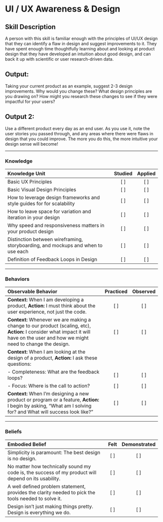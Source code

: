 # UI / UX Awareness & Design

## Skill Description
A person with this skill is familiar enough with the principles of UI/UX design that they can identify a flaw in design and suggest improvements to it. They have spent enough time thoughtfully learning about and looking at product design that they have developed an intuition about good design, and can back it up with scientific or user research-driven data.  

## Output: 
Taking your current product as an example, suggest 2-3 design improvements. Why would you change these? What design principles are you drawing on? How might you research these changes to see if they were impactful for your users? 

## Output 2: 
Use a different product every day as an end user. As you use it, note the user stories you passed through, and any areas where there were flaws in design that you could improve. The more you do this, the more intuitive your design sense will become!

--- 

### Knowledge

| Knowledge Unit   |      Studied      | Applied |
|:-------------|:------------------:|:--------:|
| Basic UX Principles | [ ] | [ ]  |
| Basic Visual Design Principles  | [ ] | [ ]  |
| How to leverage design frameworks and style guides for for scalability | [ ] | [ ]  |
| How to leave space for variation and iteration in your design | [ ] | [ ]  |
| Why speed and responsiveness matters in your product design | [ ] | [ ]  |
| Distinction between wireframing, storyboarding, and mockups and when to use each | [ ] | [ ]  |
| Definition of Feedback Loops in Design | [ ] | [ ]  |

-------

### Behaviors

| Observable Behavior   |      Practiced      | Observed |
|:-------------|:------------------:|:--------:|
| **Context:** When I am developing a product, **Action:** I must think about the user experience, not just the code.  | [ ] | [ ]  |
| **Context:** Whenever we are making a change to our product (scaling, etc), **Action:**  I consider what impact it will have on the user and how we might need to change the design.  | [ ] | [ ]  |
| **Context:** When I am looking at the design of a product, **Action:**  I ask these questions:  |  |  |
| - Completeness: What are the feedback loops?  | [ ] | [ ]  |
| - Focus: Where is the call to action? | [ ] | [ ]  |
| **Context:** When I’m designing a new product or program or a feature, **Action:** I begin by asking, “What am I solving for? and What will success look like?” | [ ] | [ ]  |

-------

### Beliefs

| Embodied Belief   |      Felt      | Demonstrated |
|:-------------|:------------------:|:--------:|
| Simplicity is paramount: The best design is no design. | [ ] | [ ]  |
| No matter how technically sound my code is, the success of my product will depend on its usability. | [ ] | [ ]  |
| A well defined problem statement, provides the clarity needed to pick the tools needed to solve it. | [ ] | [ ]  |
| Design isn’t just making things pretty. Design is everything we do. | [ ] | [ ]  |
